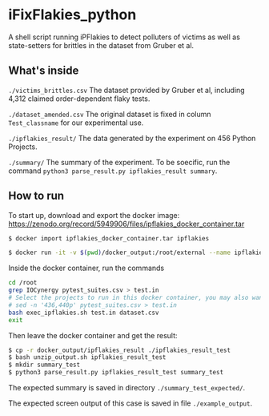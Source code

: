 # iFixFlakies_python
A shell script running iPFlakies to detect polluters of victims as well as state-setters for brittles in the dataset from Gruber et al.  

## What's inside
`./victims_brittles.csv`    The dataset provided by Gruber et al, including 4,312 claimed order-dependent flaky tests.

`./dataset_amended.csv`     The original dataset is fixed in column `Test_classname` for our experimental use.

`./ipflakies_result/`  The data generated by the experiment on 456 Python Projects.

`./summary/`     The summary of the experiment. To be soecific, run the command `python3 parse_result.py ipflakies_result summary`.


## How to run
To start up, download and export the docker image: https://zenodo.org/record/5949906/files/ipflakies_docker_container.tar
```bash
$ docker import ipflakies_docker_container.tar ipflakies

$ docker run -it -v $(pwd)/docker_output:/root/external --name ipflakies_test ipflakies /bin/bash
```
Inside the docker container, run the commands
```bash
cd /root
grep IOCynergy pytest_suites.csv > test.in
# Select the projects to run in this docker container, you may also want to select tuples in pytest_suites.csv:
# sed -n '436,440p' pytest_suites.csv > test.in
bash exec_ipflakies.sh test.in dataset.csv
exit
```
Then leave the docker container and get the result:
```bash
$ cp -r docker_output/ipflakies_result ./ipflakies_result_test
$ bash unzip_output.sh ipflakies_result_test
$ mkdir summary_test
$ python3 parse_result.py ipflakies_result_test summary_test
```

The expected summary is saved in directory `./summary_test_expected/`.

The expected screen output of this case is saved in file `./example_output`.